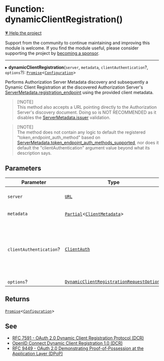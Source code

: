 # Function: dynamicClientRegistration()

[💗 Help the project](https://github.com/sponsors/panva)

Support from the community to continue maintaining and improving this module is welcome. If you find the module useful, please consider supporting the project by [becoming a sponsor](https://github.com/sponsors/panva).

***

▸ **dynamicClientRegistration**(`server`, `metadata`, `clientAuthentication`?, `options`?): [`Promise`](https://developer.mozilla.org/docs/Web/JavaScript/Reference/Global_Objects/Promise)\<[`Configuration`](../classes/Configuration.md)\>

Performs Authorization Server Metadata discovery and subsequently a Dynamic
Client Registration at the discovered Authorization Server's
[ServerMetadata.registration\_endpoint](../interfaces/ServerMetadata.md#registration_endpoint) using the provided client
metadata.

> [!NOTE]\
> This method also accepts a URL pointing directly to the Authorization
> Server's discovery document. Doing so is NOT RECOMMENDED as it disables the
> [ServerMetadata.issuer](../interfaces/ServerMetadata.md#issuer) validation.

> [!NOTE]\
> The method does not contain any logic to default the registered
> "token_endpoint_auth_method" based on
> [ServerMetadata.token\_endpoint\_auth\_methods\_supported](../interfaces/ServerMetadata.md#token_endpoint_auth_methods_supported), nor does it
> default the "clientAuthentication" argument value beyond what its description
> says.

## Parameters

| Parameter | Type | Description |
| ------ | ------ | ------ |
| `server` | [`URL`](https://developer.mozilla.org/docs/Web/API/URL) | URL representation of the Authorization Server's Issuer Identifier |
| `metadata` | [`Partial`](https://www.typescriptlang.org/docs/handbook/utility-types.html#partialtype)\<[`ClientMetadata`](../interfaces/ClientMetadata.md)\> | Client Metadata to register at the Authorization Server |
| `clientAuthentication`? | [`ClientAuth`](../type-aliases/ClientAuth.md) | Implementation of the Client's Authentication Method at the Authorization Server. Default is [ClientSecretPost](ClientSecretPost.md) using the [ClientMetadata.client\_secret](../interfaces/ClientMetadata.md#client_secret) that the Authorization Server issued, [None](None.md) otherwise. |
| `options`? | [`DynamicClientRegistrationRequestOptions`](../interfaces/DynamicClientRegistrationRequestOptions.md) |  |

## Returns

[`Promise`](https://developer.mozilla.org/docs/Web/JavaScript/Reference/Global_Objects/Promise)\<[`Configuration`](../classes/Configuration.md)\>

## See

 - [RFC 7591 - OAuth 2.0 Dynamic Client Registration Protocol (DCR)](https://www.rfc-editor.org/rfc/rfc7591.html)
 - [OpenID Connect Dynamic Client Registration 1.0 (DCR)](https://openid.net/specs/openid-connect-registration-1_0-errata2.html)
 - [RFC 9449 - OAuth 2.0 Demonstrating Proof-of-Possession at the Application Layer (DPoP)](https://www.rfc-editor.org/rfc/rfc9449.html#name-protected-resource-access)
